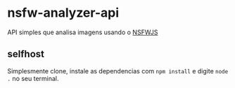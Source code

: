 # nsfw-analyzer-api
API simples que analisa imagens usando o [NSFWJS](https://github.com/infinitered/nsfwjs)

## selfhost
Simplesmente clone, instale as dependencias com `npm install` e digite `node .` no seu terminal.